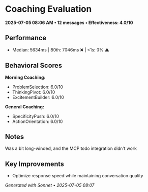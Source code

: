 # Coaching Evaluation

**2025-07-05 08:06 AM • 12 messages • Effectiveness: 4.0/10**

## Performance
- Median: 5634ms | 80th: 7046ms ❌ | <1s: 0% ⚠️

## Behavioral Scores
**Morning Coaching:**
- ProblemSelection: 6.0/10
- ThinkingPivot: 6.0/10
- ExcitementBuilder: 6.0/10

**General Coaching:**
- SpecificityPush: 6.0/10
- ActionOrientation: 6.0/10

## Notes
Was a bit long-winded, and the MCP todo integration didn't work

## Key Improvements
- Optimize response speed while maintaining conversation quality

*Generated with Sonnet • 2025-07-05 08:07*
